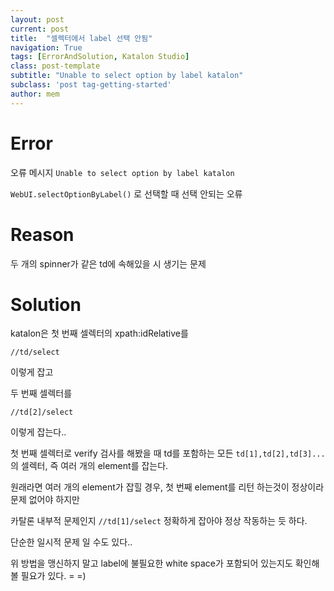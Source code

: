 ```yaml
---
layout: post
current: post
title:  "셀렉터에서 label 선택 안됨"
navigation: True
tags: [ErrorAndSolution, Katalon Studio]
class: post-template
subtitle: "Unable to select option by label katalon"
subclass: 'post tag-getting-started'
author: mem
---
```


# Error

오류 메시지
`Unable to select option by label katalon`

`WebUI.selectOptionByLabel()` 로 선택할 때 선택 안되는 오류

# Reason

두 개의 spinner가 같은 td에 속해있을 시 생기는 문제

# Solution

katalon은 첫 번째 셀렉터의 xpath:idRelative를 

`//td/select`

이렇게 잡고

두 번째 셀렉터를

`//td[2]/select`

이렇게 잡는다..

첫 번째 셀렉터로 verify 검사를 해봤을 때 td를 포함하는 모든 `td[1],td[2],td[3]...` 의 셀렉터, 즉 여러 개의 element를 잡는다.

원래라면 여러 개의 element가 잡힐 경우, 첫 번째 element를 리턴 하는것이 정상이라 문제 없어야 하지만

카탈론 내부적 문제인지 `//td[1]/select` 정확하게 잡아야 정상 작동하는 듯 하다.

단순한 일시적 문제 일 수도 있다..

위 방법을 맹신하지 말고 label에 불필요한 white space가 포함되어 있는지도 확인해 볼 필요가 있다. = =)
